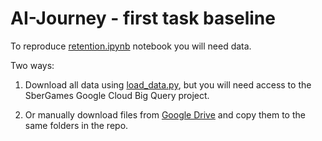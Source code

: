 # AI-Journey - first task baseline

To reproduce [retention.ipynb](https://github.com/sbergames/ai-journey-first-task/blob/b96b87988d760a1816bb77b5a721c981f2830aa4/notebooks/retention.ipynb) notebook you will need data.

Two ways:

1. Download all data using [load_data.py](https://github.com/sbergames/ai-journey-first-task/blob/a2d1c476b116f4af6ca40bcc455a353e1fa080fa/src/load_data.py), but you will need access to the SberGames Google Cloud Big Query project.

2. Or manually download files from [Google Drive](https://drive.google.com/drive/folders/1EAZ97AOb5r1vV1oCEizK3p4oFkH8SFt0?usp=sharing) and copy them to the same folders in the repo.
